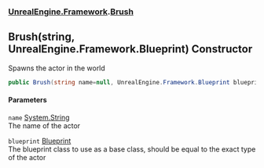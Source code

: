 ### [UnrealEngine.Framework](./UnrealEngine-Framework.md 'UnrealEngine.Framework').[Brush](./Brush.md 'UnrealEngine.Framework.Brush')
## Brush(string, UnrealEngine.Framework.Blueprint) Constructor
Spawns the actor in the world  
```csharp
public Brush(string name=null, UnrealEngine.Framework.Blueprint blueprint=null);
```
#### Parameters
<a name='UnrealEngine-Framework-Brush-Brush(string_UnrealEngine-Framework-Blueprint)-name'></a>
`name` [System.String](https://docs.microsoft.com/en-us/dotnet/api/System.String 'System.String')  
The name of the actor  
  
<a name='UnrealEngine-Framework-Brush-Brush(string_UnrealEngine-Framework-Blueprint)-blueprint'></a>
`blueprint` [Blueprint](./Blueprint.md 'UnrealEngine.Framework.Blueprint')  
The blueprint class to use as a base class, should be equal to the exact type of the actor  
  
